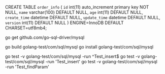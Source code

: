 
CREATE TABLE `order_info` (
  `id` int(11) auto_increment primary key NOT NULL,
  `name` varchar(100) DEFAULT NULL,
  `age` int(11) DEFAULT NULL,
  `create_time` datetime DEFAULT NULL,
  `update_time` datetime DEFAULT NULL,
  `version` int(11) DEFAULT NULL
) ENGINE=InnoDB DEFAULT CHARSET=utf8mb4;


go get github.com/go-sql-driver/mysql

go build golang-test/com/sql/mysql
go install golang-test/com/sql/mysql


go test -v golang-test/com/sql/mysql -run ^Test_insert$
go test -v golang-test/com/sql/mysql -run 'Test_insert'
go test -v golang-test/com/sql/mysql -run 'Test_findParam'











